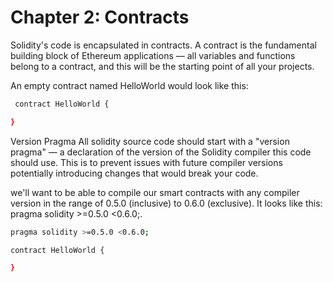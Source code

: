 # Chapter 2: Contracts

Solidity's code is encapsulated in contracts. A contract is the fundamental building block of Ethereum applications — all variables and functions belong to a contract, and this will be the starting point of all your projects.

An empty contract named HelloWorld would look like this:

```bash
 contract HelloWorld {

}

```

Version Pragma
All solidity source code should start with a "version pragma" — a declaration of the version of the Solidity compiler this code should use. This is to prevent issues with future compiler versions potentially introducing changes that would break your code.

we'll want to be able to compile our smart contracts with any compiler version in the range of 0.5.0 (inclusive) to 0.6.0 (exclusive). It looks like this: pragma solidity >=0.5.0 <0.6.0;.

```bash
pragma solidity >=0.5.0 <0.6.0;

contract HelloWorld {

}

```
